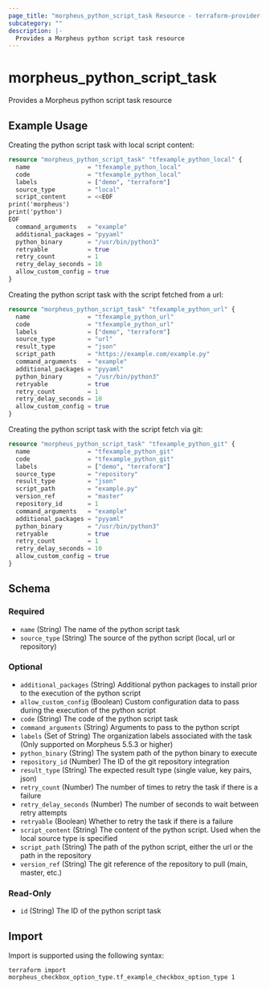 ```yaml
---
page_title: "morpheus_python_script_task Resource - terraform-provider-morpheus"
subcategory: ""
description: |-
  Provides a Morpheus python script task resource
---
```


# morpheus_python_script_task

Provides a Morpheus python script task resource

## Example Usage

Creating the python script task with local script content:

```terraform
resource "morpheus_python_script_task" "tfexample_python_local" {
  name                = "tfexample_python_local"
  code                = "tfexample_python_local"
  labels              = ["demo", "terraform"]
  source_type         = "local"
  script_content      = <<EOF
print('morpheus')
print('python')
EOF
  command_arguments   = "example"
  additional_packages = "pyyaml"
  python_binary       = "/usr/bin/python3"
  retryable           = true
  retry_count         = 1
  retry_delay_seconds = 10
  allow_custom_config = true
}
```

Creating the python script task with the script fetched from a url:

```terraform
resource "morpheus_python_script_task" "tfexample_python_url" {
  name                = "tfexample_python_url"
  code                = "tfexample_python_url"
  labels              = ["demo", "terraform"]
  source_type         = "url"
  result_type         = "json"
  script_path         = "https://example.com/example.py"
  command_arguments   = "example"
  additional_packages = "pyyaml"
  python_binary       = "/usr/bin/python3"
  retryable           = true
  retry_count         = 1
  retry_delay_seconds = 10
  allow_custom_config = true
}
```

Creating the python script task with the script fetch via git:

```terraform
resource "morpheus_python_script_task" "tfexample_python_git" {
  name                = "tfexample_python_git"
  code                = "tfexample_python_git"
  labels              = ["demo", "terraform"]
  source_type         = "repository"
  result_type         = "json"
  script_path         = "example.py"
  version_ref         = "master"
  repository_id       = 1
  command_arguments   = "example"
  additional_packages = "pyyaml"
  python_binary       = "/usr/bin/python3"
  retryable           = true
  retry_count         = 1
  retry_delay_seconds = 10
  allow_custom_config = true
}
```

<!-- schema generated by tfplugindocs -->
## Schema

### Required

- `name` (String) The name of the python script task
- `source_type` (String) The source of the python script (local, url or repository)

### Optional

- `additional_packages` (String) Additional python packages to install prior to the execution of the python script
- `allow_custom_config` (Boolean) Custom configuration data to pass during the execution of the python script
- `code` (String) The code of the python script task
- `command_arguments` (String) Arguments to pass to the python script
- `labels` (Set of String) The organization labels associated with the task (Only supported on Morpheus 5.5.3 or higher)
- `python_binary` (String) The system path of the python binary to execute
- `repository_id` (Number) The ID of the git repository integration
- `result_type` (String) The expected result type (single value, key pairs, json)
- `retry_count` (Number) The number of times to retry the task if there is a failure
- `retry_delay_seconds` (Number) The number of seconds to wait between retry attempts
- `retryable` (Boolean) Whether to retry the task if there is a failure
- `script_content` (String) The content of the python script. Used when the local source type is specified
- `script_path` (String) The path of the python script, either the url or the path in the repository
- `version_ref` (String) The git reference of the repository to pull (main, master, etc.)

### Read-Only

- `id` (String) The ID of the python script task

## Import

Import is supported using the following syntax:

```shell
terraform import morpheus_checkbox_option_type.tf_example_checkbox_option_type 1
```
